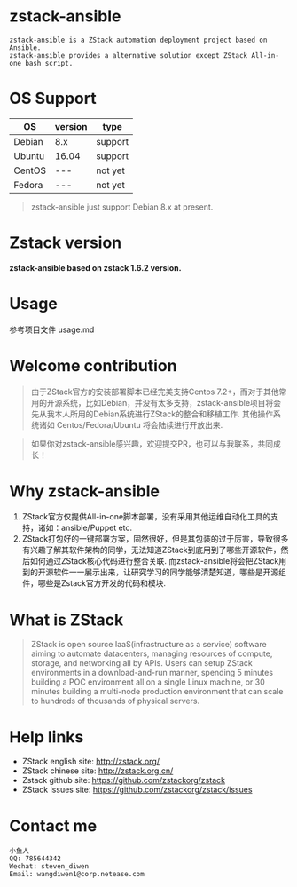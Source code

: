 # zstack-ansible
```
zstack-ansible is a ZStack automation deployment project based on Ansible.
zstack-ansible provides a alternative solution except ZStack All-in-one bash script.
```

# OS Support

|OS| version|type|
| --- |---| --- |
| Debian | 8.x | support |
| Ubuntu | 16.04    | support |
| CentOS | ---    | not yet |
| Fedora | ---    | not yet |

> zstack-ansible just support Debian 8.x at present.

# Zstack version
#### zstack-ansible based on zstack 1.6.2 version.

# Usage
参考项目文件 usage.md

# Welcome contribution
> 由于ZStack官方的安装部署脚本已经完美支持Centos 7.2+，而对于其他常用的开源系统，比如Debian，并没有太多支持，zstack-ansible项目将会先从我本人所用的Debian系统进行ZStack的整合和移植工作. 其他操作系统诸如 Centos/Fedora/Ubuntu 将会陆续进行开放出来.

> 如果你对zstack-ansible感兴趣，欢迎提交PR，也可以与我联系，共同成长！

# Why zstack-ansible

1. ZStack官方仅提供All-in-one脚本部署，没有采用其他运维自动化工具的支持，诸如：ansible/Puppet etc.
2. ZStack打包好的一键部署方案，固然很好，但是其包装的过于厉害，导致很多有兴趣了解其软件架构的同学，无法知道ZStack到底用到了哪些开源软件，然后如何通过ZStack核心代码进行整合关联. 而zstack-ansible将会把ZStack用到的开源软件一一展示出来，让研究学习的同学能够清楚知道，哪些是开源组件，哪些是Zstack官方开发的代码和模块.


# What is ZStack
> ZStack is open source IaaS(infrastructure as a service) software aiming to automate datacenters, managing resources of compute, storage, and networking all by APIs. Users can setup ZStack environments in a download-and-run manner, spending 5 minutes building a POC environment all on a single Linux machine, or 30 minutes building a multi-node production environment that can scale to hundreds of thousands of physical servers.

# Help links
- ZStack english site: http://zstack.org/
- ZStack chinese site: http://zstack.org.cn/
- Zstack github  site: https://github.com/zstackorg/zstack
- ZStack issues  site: https://github.com/zstackorg/zstack/issues


# Contact me
```
小鱼人
QQ: 785644342
Wechat: steven_diwen
Email: wangdiwen1@corp.netease.com
```
